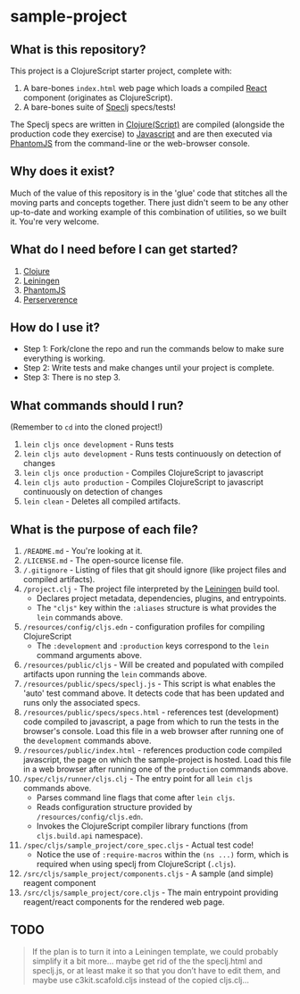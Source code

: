 # sample-project


## What is this repository?

This project is a ClojureScript starter project, complete with:

1. A bare-bones `index.html` web page which loads a compiled [React](https://reactjs.org/) component (originates as ClojureScript).
1. A bare-bones suite of [Speclj](https://github.com/slagyr/speclj) specs/tests!

The Speclj specs are written in [Clojure](https://clojure.org)[(Script)](https://clojurescript.org/) are compiled (alongside the production code they exercise) to [Javascript](https://developer.mozilla.org/en-US/docs/Web/JavaScript) and are then executed via [PhantomJS](https://phantomjs.org/) from the command-line or the web-browser console.


## Why does it exist?

Much of the value of this repository is in the 'glue' code that stitches all the moving parts and concepts together. There just didn't seem to be any other up-to-date and working example of this combination of utilities, so we built it. You're very welcome.


## What do I need before I can get started?

1. [Clojure](https://clojure.org/)
1. [Leiningen](https://leiningen.org/)
1. [PhantomJS](https://phantomjs.org/)
1. [Perserverence](https://www.dictionary.com/browse/perseverance)


## How do I use it?

- Step 1: Fork/clone the repo and run the commands below to make sure everything is working.
- Step 2: Write tests and make changes until your project is complete.
- Step 3: There is no step 3.


## What commands should I run?

(Remember to `cd` into the cloned project!)

1. `lein cljs once development` - Runs tests
1. `lein cljs auto development` - Runs tests continuously on detection of changes
1. `lein cljs once production` - Compiles ClojureScript to javascript
1. `lein cljs auto production` - Compiles ClojureScript to javascript continuously on detection of changes
1. `lein clean` - Deletes all compiled artifacts.


## What is the purpose of each file?

1. `/README.md` - You're looking at it.
1. `/LICENSE.md` - The open-source license file.
1. `/.gitignore` - Listing of files that git should ignore (like project files and compiled artifacts).
1. `/project.clj` - The project file interpreted by the [Leiningen](https://leiningen.org/) build tool.
	- Declares project metadata, dependencies, plugins, and entrypoints.
	- The `"cljs"` key within the `:aliases` structure is what provides the `lein` commands above.
1. `/resources/config/cljs.edn` - configuration profiles for compiling ClojureScript
	- The `:development` and `:production` keys correspond to the `lein` command arguments above.
1. `/resources/public/cljs` - Will be created and populated with compiled artifacts upon running the `lein` commands above.
1. `/resources/public/specs/speclj.js` - This script is what enables the 'auto' test command above. It detects code that has been updated and runs only the associated specs.
1. `/resources/public/specs/specs.html` - references test (development) code compiled to javascript, a page from which to run the tests in the browser's console. Load this file in a web browser after running one of the `development` commands above.
1. `/resources/public/index.html` - references production code compiled javascript, the page on which the sample-project is hosted. Load this file in a web browser after running one of the `production` commands above.
1. `/spec/cljs/runner/cljs.clj` - The entry point for all `lein cljs` commands above.
	- Parses command line flags that come after `lein cljs`.
	- Reads configuration structure provided by `/resources/config/cljs.edn`.
	- Invokes the ClojureScript compiler library functions (from `cljs.build.api` namespace).
1. `/spec/cljs/sample_project/core_spec.cljs` - Actual test code!
	- Notice the use of `:require-macros` within the `(ns ...)` form, which is required when using speclj from ClojureScript (`.cljs`).
1. `/src/cljs/sample_project/components.cljs` - A sample (and simple) reagent component
1. `/src/cljs/sample_project/core.cljs` - The main entrypoint providing reagent/react components for the rendered web page.


## TODO

> If the plan is to turn it into a Leiningen template, we could probably simplify it a bit more... maybe get rid of the the speclj.html and speclj.js, or at least make it so that you don’t have to edit them, and maybe use c3kit.scafold.cljs instead of the copied cljs.clj...


